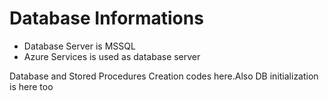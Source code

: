 # Database Informations

- Database Server is MSSQL
- Azure Services is used as database server

Database and Stored Procedures Creation codes here.Also DB initialization is here too
